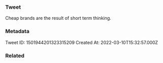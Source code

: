 ### Tweet
Cheap brands are the result of short term thinking.

### Metadata
Tweet ID: 1501944201323315209
Created At: 2022-03-10T15:32:57.000Z

### Related

